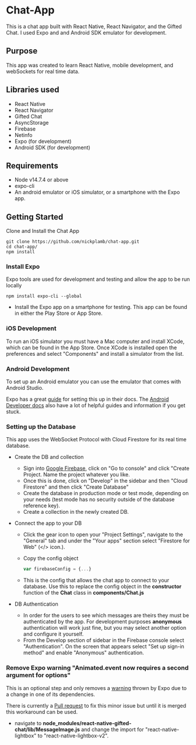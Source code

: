 # Chat-App

This is a chat app built with React Native, React Navigator, and the Gifted Chat. I used Expo and and Android SDK emulator for development.

## Purpose

This app was created to learn React Native, mobile development, and webSockets for real time data.

## Libraries used

* React Native
* React Navigator
* Gifted Chat
* AsyncStorage
* Firebase
* Netinfo
* Expo (for development)
* Android SDK (for development)

## Requirements

* Node v14.7.4 or above
* expo-cli
* An android emulator or iOS simulator, or a smartphone with the Expo app.

## Getting Started

Clone and Install the Chat App

```console
git clone https://github.com/nickplamb/chat-app.git
cd chat-app/
npm install
```

### Install Expo

Expo tools are used for development and testing and allow the app to be run locally

```console
npm install expo-cli --global
```

* Install the Expo app on a smartphone for testing. This app can be found in either the Play Store or App Store.

### iOS Development

To run an iOS simulator you must have a Mac computer and install XCode, which can be found in the App Store.
Once XCode is installed open the preferences and select "Components" and install a simulator from the list.

### Android Development

To set up an Android emulator you can use the emulator that comes with Android Studio.

Expo has a great [guide](https://docs.expo.dev/workflow/android-studio-emulator/) for setting this up in their docs. The [Android Developer docs](https://developer.android.com/studio/run/emulator) also have a lot of helpful guides and information if you get stuck.

### Setting up the Database

This app uses the WebSocket Protocol with Cloud Firestore for its real time database.

* Create the DB and collection
  * Sign into [Google Firebase](https://firebase.google.com/), click on "Go to console" and click "Create Project. Name the project whatever you like.
  * Once this is done, click on "Develop" in the sidebar and then "Cloud Firestore" and then click "Create Database"
  * Create the database in production mode or test mode, depending on your needs (test mode has no security outside of the database reference key).
  * Create a collection in the newly created DB.
* Connect the app to your DB
  * Click the gear icon to open your "Project Settings", navigate to the "General" tab and under the "Your apps" section select "Firestore for Web" (</> icon.).
  * Copy the config object

    ```javascript
    var firebaseConfig = {...}
    ```

  * This is the config that allows the chat app to connect to your database. Use this to replace the config object in the **constructor** function of the **Chat** class in **components/Chat.js**

* DB Authentication
  * In order for the users to see which messages are theirs they must be authenticated by the app. For development purposes **anonymous** authentication will work just fine, but you may select another option and configure it yourself.
  * From the Develop section of sidebar in the Firebase console select "Authentication". On the screen that appears select "Set up sign-in method" and enable "Anonymous" authentication.

### Remove Expo warning "Animated.event now requires a second argument for options"

This is an optional step and only removes a [warning](https://github.com/FaridSafi/react-native-gifted-chat/issues/1924) thrown by Expo due to a change in one of its dependencies.

There is currently a [Pull request](https://github.com/FaridSafi/react-native-gifted-chat/pull/2078) to fix this minor issue but until it is merged this workaround can be used.

* navigate to **node_modules/react-native-gifted-chat/lib/MessageImage.js** and change the import for "react-native-lightbox" to "react-native-lightbox-v2".
